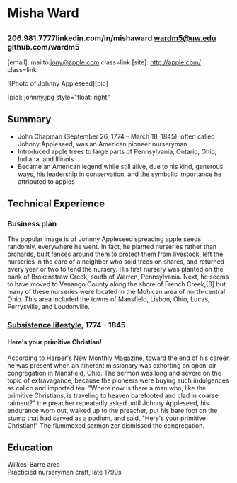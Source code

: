 # Misha Ward
## 
### 206.981.7777   ​linkedin.com/in/mishaward​  wardm5@uw.edu    ​github.com/wardm5

[email]: mailto:jony@apple.com class=link
[site]: http://apple.com/ class=link

 ![Photo of Johnny Appleseed][pic]

[pic]: johnny.jpg style="float: right"

## Summary
 * John Chapman (September 26, 1774 – March 18, 1845), often called Johnny Appleseed, was an American pioneer nurseryman
 * Introduced apple trees to large parts of Pennsylvania, Ontario, Ohio, Indiana, and Illinois
 * Became an American legend while still alive, due to his kind, generous ways, his leadership in conservation, and the symbolic importance he attributed to apples

## Technical Experience

### Business plan

The popular image is of Johnny Appleseed spreading apple seeds randomly, everywhere he went. In fact, he planted nurseries rather than orchards, built fences around them to protect them from livestock, left the nurseries in the care of a neighbor who sold trees on shares, and returned every year or two to tend the nursery. His first nursery was planted on the bank of Brokenstraw Creek, south of Warren, Pennsylvania. Next, he seems to have moved to Venango County along the shore of French Creek,[8] but many of these nurseries were located in the Mohican area of north-central Ohio. This area included the towns of Mansfield, Lisbon, Ohio, Lucas, Perrysville, and Loudonville.

### [Subsistence lifestyle][subsistence], 1774 - 1845
#### Here's your primitive Christian!
According to Harper's New Monthly Magazine, toward the end of his career, he was present when an itinerant missionary was exhorting an open-air congregation in Mansfield, Ohio. The sermon was long and severe on the topic of extravagance, because the pioneers were buying such indulgences as calico and imported tea. "Where now is there a man who, like the primitive Christians, is traveling to heaven barefooted and clad in coarse raiment?" the preacher repeatedly asked until Johnny Appleseed, his endurance worn out, walked up to the preacher, put his bare foot on the stump that had served as a podium, and said, "Here's your primitive Christian!" The flummoxed sermonizer dismissed the congregation.

[subsistence]: https://en.wikipedia.org/wiki/Johnny_Appleseed#Subsistence_lifestyle

## Education
Wilkes-Barre area<br/>
Practicied nurseryman craft, late 1790s

